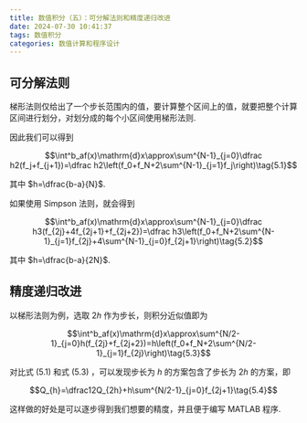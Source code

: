 ```yaml
---
title: 数值积分（五）：可分解法则和精度递归改进
date: 2024-07-30 10:41:37
tags: 数值积分
categories: 数值计算和程序设计
---
```

## 可分解法则

梯形法则仅给出了一个步长范围内的值，要计算整个区间上的值，就要把整个计算区间进行划分，对划分成的每个小区间使用梯形法则.

因此我们可以得到

$$\int^b_af(x)\mathrm{d}x\approx\sum^{N-1}_{j=0}\dfrac h2(f_j+f_{j+1})=\dfrac h2\left(f_0+f_N+2\sum^{N-1}_{j=1}f_j\right)\tag{5.1}$$

其中 $h=\dfrac{b-a}{N}$.

如果使用 Simpson 法则，就会得到

$$\int^b_af(x)\mathrm{d}x\approx\sum^{N-1}_{j=0}\dfrac h3(f_{2j}+4f_{2j+1}+f_{2j+2})=\dfrac h3\left(f_0+f_N+2\sum^{N-1}_{j=1}f_{2j}+4\sum^{N-1}_{j=0}f_{2j+1}\right)\tag{5.2}$$

其中 $h=\dfrac{b-a}{2N}$.

## 精度递归改进

以梯形法则为例，选取 $2h$ 作为步长，则积分近似值即为

$$\int^b_af(x)\mathrm{d}x\approx\sum^{N/2-1}_{j=0}h(f_{2j}+f_{2j+2})=h\left(f_0+f_N+2\sum^{N/2-1}_{j=1}f_{2j}\right)\tag{5.3}$$

对比式 (5.1) 和式 (5.3) ，可以发现步长为 $h$ 的方案包含了步长为 $2h$ 的方案，即

$$Q_{h}=\dfrac12Q_{2h}+h\sum^{N/2-1}_{j=0}f_{2j+1}\tag{5.4}$$

这样做的好处是可以逐步得到我们想要的精度，并且便于编写 MATLAB 程序.
